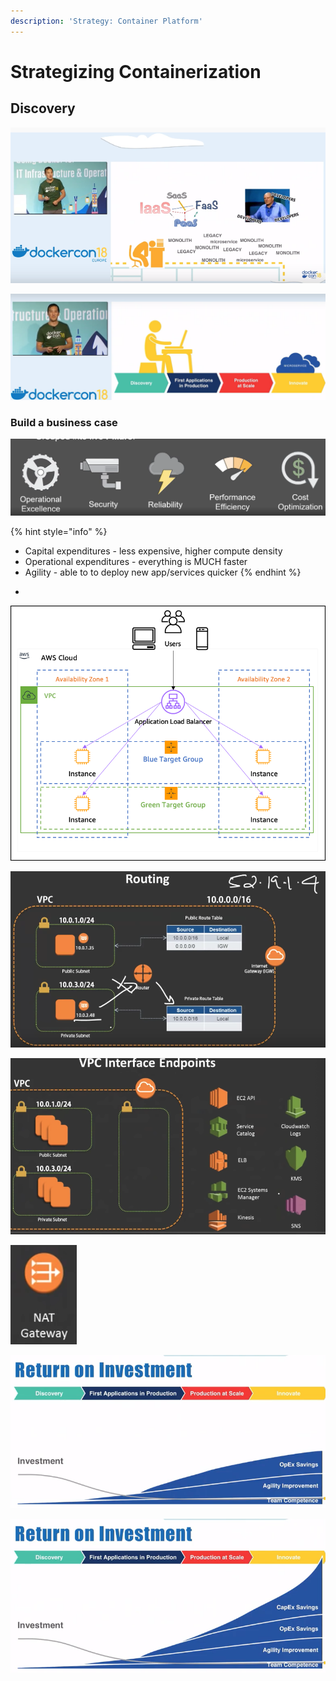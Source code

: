 ```yaml
---
description: 'Strategy: Container Platform'
---
```


# Strategizing Containerization

## Discovery

![](../../../../../.gitbook/assets/image%20%2817%29.png)

![](../../../../../.gitbook/assets/image%20%2827%29.png)



### Build a business case

![- capital expanditures - higher density](../../../../../.gitbook/assets/image%20%28124%29.png)



{% hint style="info" %}
* Capital expenditures - less expensive, higher compute density
* Operational expenditures - everything is MUCH faster
* Agility - able to to deploy new app/services quicker
{% endhint %}

-

![](../../../../../.gitbook/assets/image%20%2888%29.png)

![](../../../../../.gitbook/assets/image%20%2866%29.png)

![Score card used to see if containerization is worth it for each scenario](../../../../../.gitbook/assets/image%20%2865%29.png)

![](../../../../../.gitbook/assets/image%20%2879%29.png)

![](../../../../../.gitbook/assets/image%20%2821%29.png)

![](../../../../../.gitbook/assets/image%20%2830%29.png)

